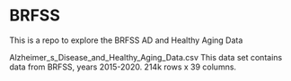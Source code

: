 # BRFSS
This is a repo to explore the BRFSS AD and Healthy Aging Data

Alzheimer_s_Disease_and_Healthy_Aging_Data.csv  This data set contains data from BRFSS, years 2015-2020. 214k rows x 39 columns. 
